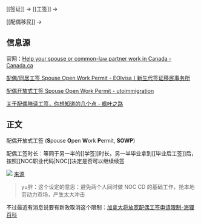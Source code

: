 
[[签证]] -> [[工签]] ->

[[配偶移民]] ->

## 信息源

官网：[Help your spouse or common-law partner work in Canada - Canada.ca](https://www.canada.ca/en/immigration-refugees-citizenship/services/study-canada/work/help-your-spouse-common-law-partner-work-canada.html)

[配偶/同居工签 Spouse Open Work Permit - EOIvisa丨新生代签证移民事务所](https://eoivisa.com/spouse-open-work-permit/)

[配偶开放式工签 Spouse Open Work Permit - utoimmigration](https://utoimmigration.com/spouse-open-work-permit/)

[关于配偶陪读工签，你想知道的几个点 - 枫叶之路](https://www.lifeca.com/spouse-study-open-work-permit/)


## 正文

配偶开放式工签 (**S**pouse **O**pen **W**ork **P**ermit, **SOWP**)

配偶工签时长：等同于另一半的[[学签]]时长，另一半毕业拿到[[毕业后工签]]后，按照[[NOC职业代码|NOC]]决定是否可以继续续签

![](https://picture-guan.oss-cn-hangzhou.aliyuncs.com/20220901022021.png)
[来源](https://youtu.be/td-oJbuFHCs?list=PLGMrzTnCOjdTga7uu5vVbudG_bwH3Vxl1&t=1223)

> yu胖：这个设定的意思：避免两个人同时做 NOC CD 的基础工作，抢本地劳动力市场，产生太大冲击

不过最近有消息说要有新政取消这个限制：[加拿大将放宽配偶工签申请限制-海狸百科](https://www.hailibk.com/news/sowpnewpolicy/)
